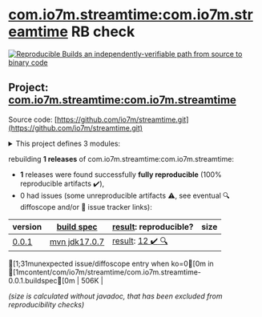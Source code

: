[com.io7m.streamtime:com.io7m.streamtime](https://central.sonatype.com/artifact/com.io7m.streamtime/com.io7m.streamtime/0.0.1/versions) RB check
=======

[![Reproducible Builds](https://reproducible-builds.org/images/logos/rb.svg) an independently-verifiable path from source to binary code](https://reproducible-builds.org/)

## Project: [com.io7m.streamtime:com.io7m.streamtime](https://central.sonatype.com/artifact/com.io7m.streamtime/com.io7m.streamtime/0.0.1/versions)

Source code: [https://github.com/io7m/streamtime.git](https://github.com/io7m/streamtime.git)

<details><summary>This project defines 3 modules:</summary>

* [com.io7m.streamtime:com.io7m.streamtime](https://central.sonatype.com/artifact/com.io7m.streamtime/com.io7m.streamtime/0.0.1)
* [com.io7m.streamtime:com.io7m.streamtime.core](https://central.sonatype.com/artifact/com.io7m.streamtime/com.io7m.streamtime.core/0.0.1)
* [com.io7m.streamtime:com.io7m.streamtime.tests](https://central.sonatype.com/artifact/com.io7m.streamtime/com.io7m.streamtime.tests/0.0.1)
</details>

rebuilding **1 releases** of com.io7m.streamtime:com.io7m.streamtime:
- **1** releases were found successfully **fully reproducible** (100% reproducible artifacts :heavy_check_mark:),
- 0 had issues (some unreproducible artifacts :warning:, see eventual :mag: diffoscope and/or :memo: issue tracker links):

| version | [build spec](/BUILDSPEC.md) | [result](https://reproducible-builds.org/docs/jvm/): reproducible? | size |
| -- | --------- | ------ | -- |
| [0.0.1](https://central.sonatype.com/artifact/com.io7m.streamtime/com.io7m.streamtime/0.0.1/pom) | [mvn jdk17.0.7](com.io7m.streamtime-0.0.1.buildspec) | [result](com.io7m.streamtime-0.0.1.buildinfo): [12 :heavy_check_mark: ](com.io7m.streamtime-0.0.1.buildcompare) [:mag:](com.io7m.streamtime-0.0.1.diffoscope)
[1;31munexpected issue/diffoscope entry when ko=0[0m in [1mcontent/com/io7m/streamtime/com.io7m.streamtime-0.0.1.buildspec[0m
 | 506K |

<i>(size is calculated without javadoc, that has been excluded from reproducibility checks)</i>

